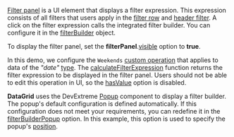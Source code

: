 [Filter panel](/Documentation/ApiReference/UI_Widgets/dxDataGrid/Configuration/filterPanel/) is a UI element that displays a filter expression. This expression consists of all filters that users apply in the [filter row](/Documentation/ApiReference/UI_Widgets/dxDataGrid/Configuration/filterRow/) and [header filter](/Documentation/ApiReference/UI_Widgets/dxDataGrid/Configuration/headerFilter/). A click on the filter expression calls the integrated filter builder. You can configure it in the [filterBuilder](/Documentation/ApiReference/UI_Widgets/dxDataGrid/Configuration/#filterBuilder) object. 

To display the filter panel, set the **filterPanel**.[visible](/Documentation/ApiReference/UI_Widgets/dxDataGrid/Configuration/filterPanel/#visible) option to **true**. 

In this demo, we configure the `Weekends` [custom operation](/Documentation/ApiReference/UI_Widgets/dxFilterBuilder/Configuration/customOperations) that applies to data of the *"date"* [type](/Documentation/ApiReference/UI_Widgets/dxFilterBuilder/Configuration/customOperations/#dataTypes). The [calculateFilterExpression](/Documentation/ApiReference/UI_Widgets/dxFilterBuilder/Configuration/customOperations/#calculateFilterExpression) function returns the filter expression to be displayed in the filter panel. Users should not be able to edit this operation in UI, so the [hasValue](/Documentation/ApiReference/UI_Widgets/dxFilterBuilder/Configuration/customOperations/#hasValue) option is disabled.

**DataGrid** uses the DevExtreme [Popup](/Documentation/ApiReference/UI_Widgets/dxPopup/) component to display a filter builder. The popup's default configuration is defined automatically. If this configuration does not meet your requirements, you can redefine it in the [filterBuilderPopup](/Documentation/ApiReference/UI_Widgets/dxDataGrid/Configuration/#filterBuilderPopup) option. In this example, this option is used to specify the popup's [position](/Documentation/ApiReference/UI_Widgets/dxPopup/Configuration/#position).